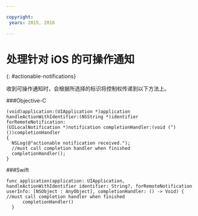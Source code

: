 ```yaml
---

copyright:
 years: 2015, 2016

---
```


# 处理针对 iOS 的可操作通知
{: #actionable-notifications}


收到可操作通知时，会根据所选择的标识将控制权传递到以下方法上。

###Objective-C

```
(void)application:(UIApplication *)application handleActionWithIdentifier:(NSString *)identifier forRemoteNotification:
(UILocalNotification *)notification completionHandler:(void (^)())completionHandler
{
  NSLog(@"actionable notification received.");
  //must call completion handler when finished
  completionHandler();
}
```

###Swift
 
```
func application(application: UIApplication, handleActionWithIdentifier identifier: String?, forRemoteNotification userInfo: [NSObject : AnyObject], completionHandler: () -> Void) {
//must call completion handler when finished
      completionHandler()
  }
```    
    

